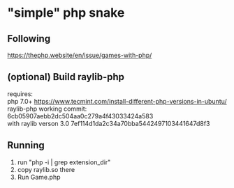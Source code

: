 # "simple" php snake
## Following
https://thephp.website/en/issue/games-with-php/
  
## (optional) Build raylib-php
requires:\
php 7.0+ https://www.tecmint.com/install-different-php-versions-in-ubuntu/ \
raylib-php working commit: 6cb05907aebb2dc504aa0c279a4f43033424a583\
with raylib verson 3.0 7ef114d1da2c34a70bba5442497103441647d8f3

## Running
1. run "php -i | grep extension_dir"
2. copy raylib.so there
3. Run Game.php